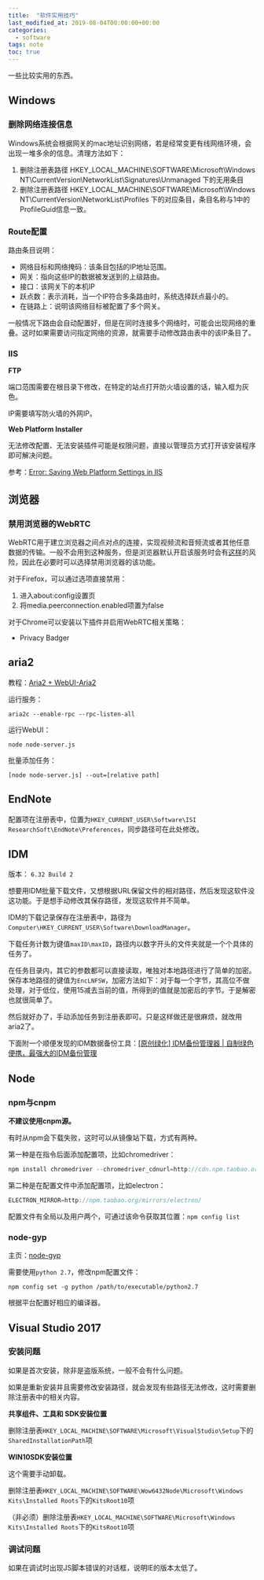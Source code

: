 ```yaml
---
title:  "软件实用技巧"
last_modified_at: 2019-08-04T00:00:00+00:00
categories:
  - software
tags: note
toc: true
---
```


一些比较实用的东西。



## Windows

### 删除网络连接信息

Windows系统会根据网关的mac地址识别网络，若是经常变更有线网络环境，会出现一堆多余的信息。清理方法如下：

1. 删除注册表路径 HKEY_LOCAL_MACHINE\SOFTWARE\Microsoft\Windows NT\CurrentVersion\NetworkList\Signatures\Unmanaged 下的无用条目
2. 删除注册表路径 HKEY_LOCAL_MACHINE\SOFTWARE\Microsoft\Windows NT\CurrentVersion\NetworkList\Profiles 下的对应条目，条目名称与1中的ProfileGuid信息一致。



### Route配置

路由条目说明：

* 网络目标和网络掩码：该条目包括的IP地址范围。
* 网关：指向这些IP的数据被发送到的上级路由。
* 接口：该网关下的本机IP
* 跃点数：表示消耗，当一个IP符合多条路由时，系统选择跃点最小的。
* 在链路上：说明该网络目标被配置了多个网关。

一般情况下路由会自动配置好，但是在同时连接多个网络时，可能会出现网络的重叠。这时如果需要访问指定网络的资源，就需要手动修改路由表中的该IP条目了。



### IIS

**FTP**

端口范围需要在根目录下修改，在特定的站点打开防火墙设置的话，输入框为灰色。

IP需要填写防火墙的外网IP。

**Web Platform Installer**

无法修改配置、无法安装插件可能是权限问题，直接以管理员方式打开该安装程序即可解决问题。

参考：[Error: Saving Web Platform Settings in IIS](https://thycoticwiki.atlassian.net/wiki/spaces/KB/pages/1167387/Error+Saving+Web+Platform+Settings+in+IIS)



## 浏览器

### 禁用浏览器的WebRTC

 WebRTC用于建立浏览器之间点对点的连接，实现视频流和音频流或者其他任意数据的传输。一般不会用到这种服务，但是浏览器默认开启该服务时会有[这样](https://www.v2ex.com/t/98147)的风险，因此在必要时可以选择禁用浏览器的该功能。

对于Firefox，可以通过选项直接禁用：

1. 进入about:config设置页
2. 将media.peerconnection.enabled项置为false

对于Chrome可以安装以下插件并启用WebRTC相关策略：

* Privacy Badger 



## aria2

教程：[Aria2 + WebUI-Aria2](https://www.jianshu.com/p/870645c4b19f)

运行服务：

```shell
aria2c --enable-rpc --rpc-listen-all
```

运行WebUI：

```shell
node node-server.js
```

批量添加任务：

```
[node node-server.js] --out=[relative path]
```



## EndNote

配置项在注册表中，位置为`HKEY_CURRENT_USER\Software\ISI ResearchSoft\EndNote\Preferences`，同步路径可在此处修改。



## IDM

版本： `6.32 Build 2`

想要用IDM批量下载文件，又想根据URL保留文件的相对路径，然后发现这软件没这功能。于是想手动修改其保存路径，发现这软件并不简单。

IDM的下载记录保存在注册表中，路径为`Computer\HKEY_CURRENT_USER\Software\DownloadManager`。

下载任务计数为键值`maxID\maxID`，路径内以数字开头的文件夹就是一个个具体的任务了。

在任务目录内，其它的参数都可以直接读取，唯独对本地路径进行了简单的加密。保存本地路径的键值为`EncLNFSW`，加密方法如下：对于每一个字节，其高位不做处理，对于低位，使用15减去当前的值，所得到的值就是加密后的字节。于是解密也就很简单了。

然后就好办了，手动添加任务到注册表即可。只是这样做还是很麻烦，就改用aria2了。

下面附一个顺便发现的IDM数据备份工具：[[原创绿化] IDM备份管理器 | 自制绿色便携，最强大的IDM备份管理](https://www.52pojie.cn/thread-749647-1-1.html)



## Node

### npm与cnpm

**不建议使用cnpm源。**

有时从npm会下载失败，这时可以从镜像站下载，方式有两种。

第一种是在指令后面添加配置项，比如chromedriver：

```js
npm install chromedriver --chromedriver_cdnurl=http://cdn.npm.taobao.org/dist/chromedriver
```

第二种是在配置文件中添加配置项，比如electron：

```js
ELECTRON_MIRROR=http://npm.taobao.org/mirrors/electron/
```

配置文件有全局以及用户两个，可通过该命令获取其位置：`npm config list`

### node-gyp

主页：[node-gyp](https://github.com/nodejs/node-gyp)

需要使用`python 2.7`，修改npm配置文件：

```
npm config set -g python /path/to/executable/python2.7
```

根据平台配置好相应的编译器。



## Visual Studio 2017

### 安装问题

如果是首次安装，除非是盗版系统，一般不会有什么问题。

如果是重新安装并且需要修改安装路径，就会发现有些路径无法修改，这时需要删除注册表中的相关内容。

**共享组件、工具和 SDK安装位置**

删除注册表`HKEY_LOCAL_MACHINE\SOFTWARE\Microsoft\VisualStudio\Setup`下的`SharedInstallationPath`项

**WIN10SDK安装位置**

这个需要手动卸载。

删除注册表`HKEY_LOCAL_MACHINE\SOFTWARE\Wow6432Node\Microsoft\Windows Kits\Installed Roots`下的`KitsRoot10`项

（非必须）删除注册表`HKEY_LOCAL_MACHINE\SOFTWARE\Microsoft\Windows Kits\Installed Roots`下的`KitsRoot10`项

### 调试问题

如果在调试时出现JS脚本错误的对话框，说明IE的版本太低了。

